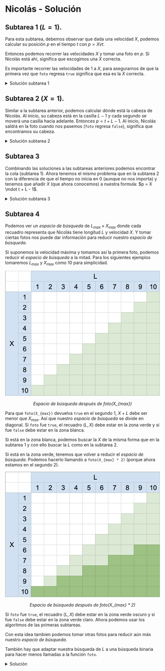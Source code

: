 # Nicolás - Solución

## Subtarea 1 ($L = 1$).

Para esta subtarea, debemos observar que dada una velocidad $X$, podemos calcular su posición $p$ en el tiempo $t$ con $p = X \dot{v} t$.

Entonces podemos recorrer las velocidades $X$ y tomar una foto en $p$. Si Nicolás está ahí, significa que escogimos una $X$ correcta.

Es importante recorrer las velocidades de $1$ a $X$, para asegurarnos de que la primera vez que `foto` regresa `true` significa que esa es la $X$ correcta.

<details><summary>Solución subtarea 1</summary>

{{sub1.cpp}}

</details>

## Subtarea 2 ($X = 1$).

Similar a la subtarea anterior, podemos calcular dónde está la cabeza de Nicolás. Al inicio, su cabeza está en la casilla $L - 1$ y cada segundo se moverá una casilla hacia adelante. Entonces $p = t + L - 1$. Al inicio, Nicolás saldrá en la foto cuando nos pasemos (`foto` regresa `false`), significa que encontramos su cabeza.

<details><summary>Solución subtarea 2</summary>

{{sub2.cpp}}

</details>

## Subtarea 3

Combinando las soluciones a las subtareas anteriores podemos encontrar la cola (subtarea 1). Ahora tenemos el mismo problema que en la subtarea 2 con la diferencia de que el tiempo no inicia en $0$ (aunque no nos importa) y tenemos que añadir $X$ (que ahora conocemos) a nuestra formula: $p = X \mdot t + L - 1$.

<details><summary>Solución subtarea 3</summary>

{{sub3.cpp}}

</details>

## Subtarea 4

Podemos ver un _espacio de búsqueda_ de $L_{max} \times X_{max}$ donde cada recuadro representa que Nicolás tiene longitud $L$ y velocidad $X$. Y tomar ciertas fotos nos puede dar información para reducir nuestro _espacio de búsqueda_.

Si suponemos la velocidad máxima y tomamos así la primera foto, podemos reducir el _espacio de búsqueda_ a la mitad. Para los siguientes ejemplos tomaremos $L_{max}$ y $X_{max}$ como $10$ para simplicidad.

![Espacio de búsqueda](espacio1.png)

<figcaption align = "center"><i>Espacio de búsqueda después de foto(X_{max})</i></figcaption>

Para que `foto(X_{max})` devuelva `true` en el segundo $1$, $X + L$ debe ser menor que $X_{max}$. Así que nuestro _espacio de búsqueda_ se divide en diagonal. Si `foto` fue `true`, el recuadro $(L, X)$ debe estar en la zona verde y si fue `false` debe estar en la zona blanca.

Si está en la zona blanca, podemos buscar la $X$ de la misma forma que en la subtarea 1 y con ello buscar la $L$ como en la subtarea 2.

Si está en la zona verde, tenemos que volver a reducir el _espacio de búsqueda_. Podemos hacerlo llamando a `foto(X_{max} * 2)` (porque ahora estamos en el segundo 2).

![Espacio de búsqueda](espacio2.png)

<figcaption align = "center"><i>Espacio de búsqueda después de foto(X_{max} * 2)</i></figcaption>

Si `foto` fue `true`, el recuadro $(L, X)$ debe estar en la zona verde oscuro y si fue `false` debe estar en la zona verde claro. Ahora podemos usar los algoritmos de las primeras subtareas.

Con esta idea tambien podemos tomar otras fotos para reducir aún más nuestro _espacio de búsqueda_.

También hay que adaptar nuestra búsqueda de $L$ a una búsqueda binaria para hacer menos llamadas a la función `foto`.

<details><summary>Solución</summary>

{{solution.cpp}}

</details>
